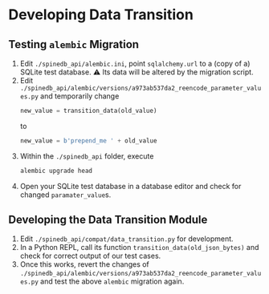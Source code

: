 # Developing Data Transition

## Testing `alembic` Migration

1. Edit `./spinedb_api/alembic.ini`, point `sqlalchemy.url` to a (copy of a) SQLite test database. ⚠️ Its data will be altered by the migration script.
1. Edit `./spinedb_api/alembic/versions/a973ab537da2_reencode_parameter_values.py` and temporarily change
   ```python
   new_value = transition_data(old_value)
   ```
   to
   ```python
   new_value = b'prepend_me ' + old_value
   ```
1. Within the `./spinedb_api` folder, execute
   ```bash
   alembic upgrade head
   ```
1. Open your SQLite test database in a database editor and check for changed `paramater_value`s.

## Developing the Data Transition Module

1. Edit `./spinedb_api/compat/data_transition.py` for development.
1. In a Python REPL, call its function `transition_data(old_json_bytes)` and check for correct output of our test cases.
1. Once this works, revert the changes of `./spinedb_api/alembic/versions/a973ab537da2_reencode_parameter_values.py` and test the above `alembic` migration again.
